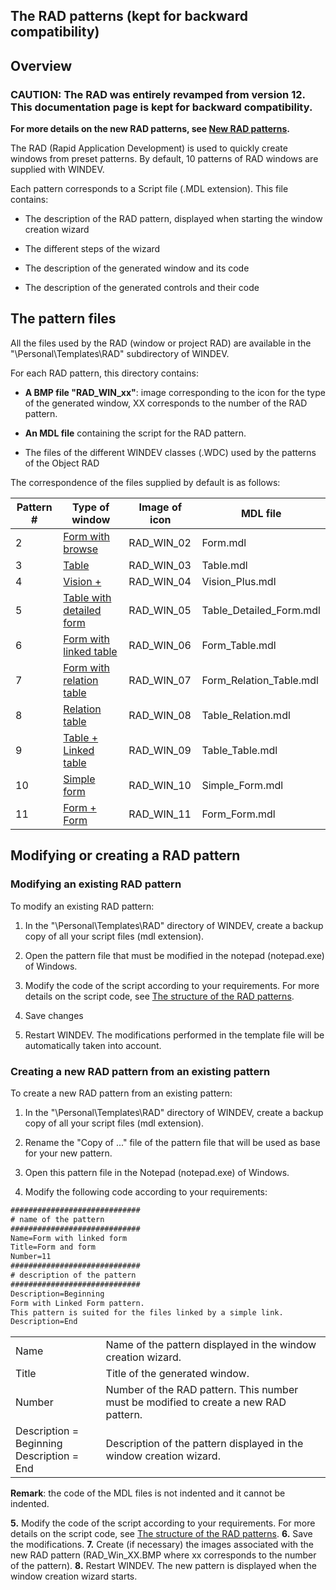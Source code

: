 
## The RAD patterns (kept for backward compatibility)
			



<a name="NOTE1"></a>
<a name="NOTE1_1"></a>


## Overview
<a name="overview_ELTTEXTE000252"></a>


### CAUTION: The RAD was entirely revamped from version 12. This documentation page is kept for backward compatibility. 
<a name="caution_the_rad_was_entirely_revamped_from_version_12_this_documentation_page_kept_for_backward_compatibility_ELTPARAGRAPHE000010"></a>

**For more details on the new RAD patterns, see [New RAD patterns](../Editeurs/2031020.md).**

The RAD (Rapid Application Development) is used to quickly create windows from preset patterns. By default, 10 patterns of RAD windows are supplied with WINDEV.

Each pattern corresponds to a Script file (.MDL extension). This file contains:

- The description of the RAD pattern, displayed when starting the window creation wizard

- The different steps of the wizard

- The description of the generated window and its code

- The description of the generated controls and their code




<a name="NOTE2"></a>
<a name="NOTE2_1"></a>


## The pattern files
<a name="the_pattern_files_ELTTEXTE000276"></a>
All the files used by the RAD (window or project RAD) are available in the "\\Personal\\Templates\\RAD" subdirectory of WINDEV.

For each RAD pattern, this directory contains:

- **A BMP file "RAD_WIN_xx"**:
	image corresponding to the icon for the type of the generated window, XX corresponds to the number of the RAD pattern.

- **An MDL file** containing the script for the RAD pattern.

- The files of the different WINDEV classes (.WDC) used by the patterns of the Object RAD




The correspondence of the files supplied by default is as follows:

| Pattern # | Type of window | Image of icon | MDL file |
| --- | --- | --- | --- |
| 2 | [Form with browse](../Editeurs/2031003.md) | RAD_WIN_02 | Form.mdl |
| 3 | [Table](../Editeurs/2031003.md) | RAD_WIN_03 | Table.mdl |
| 4 | [Vision +](../Editeurs/2031003.md) | RAD_WIN_04 | Vision_Plus.mdl |
| 5 | [Table with detailed form](../Editeurs/2031003.md) | RAD_WIN_05 | Table_Detailed_Form.mdl |
| 6 | [Form with linked table](../Editeurs/2031003.md) | RAD_WIN_06 | Form_Table.mdl |
| 7 | [Form with relation table](../Editeurs/2031003.md) | RAD_WIN_07 | Form_Relation_Table.mdl |
| 8 | [Relation table](../Editeurs/2031003.md) | RAD_WIN_08 | Table_Relation.mdl |
| 9 | [Table + Linked table](../Editeurs/2031003.md) | RAD_WIN_09 | Table_Table.mdl |
| 10 | [Simple form](../Editeurs/2031003.md) | RAD_WIN_10 | Simple_Form.mdl |
| 11 | [Form + Form](../Editeurs/2031003.md) | RAD_WIN_11 | Form_Form.mdl |



<a name="NOTE3"></a>
<a name="NOTE3_1"></a>


## Modifying or creating a RAD pattern
<a name="modifying_creating_rad_pattern_ELTTEXTE000300"></a>


### Modifying an existing RAD pattern
<a name="modifying_existing_rad_pattern_ELTPARAGRAPHE000147"></a>

To modify an existing RAD pattern: 

1. In the "\\Personal\\Templates\\RAD" directory of WINDEV, create a backup copy of all your script files (mdl extension).

2. Open the pattern file that must be modified in the notepad (notepad.exe) of Windows.

3. Modify the code of the script according to your requirements. For more details on the script code, see [The structure of the RAD patterns](../Editeurs/2031001.md).

4. Save changes

5. Restart WINDEV. The modifications performed in the template file will be automatically taken into account.



<a name="NOTE3_2"></a>


### Creating a new RAD pattern from an existing pattern
<a name="creating_new_rad_pattern_from_existing_pattern_ELTPARAGRAPHE000163"></a>

To create a new RAD pattern from an existing pattern: 

1. In the "\\Personal\\Templates\\RAD" directory of WINDEV, create a backup copy of all your script files (mdl extension).

2. Rename the "Copy of ..." file of the pattern file that will be used as base for your new pattern.

3. Open this pattern file in the Notepad (notepad.exe) of Windows.

4. Modify the following code according to your requirements:





```txt
#############################
# name of the pattern
#############################
Name=Form with linked form
Title=Form and form
Number=11
#############################
# description of the pattern
#############################
Description=Beginning
Form with Linked Form pattern.
This pattern is suited for the files linked by a simple link.
Description=End
```





|   |   |
| --- | --- |
| Name | Name of the pattern displayed in the window creation wizard. |
| Title | Title of the generated window. |
| Number | Number of the RAD pattern. This number must be modified to create a new RAD pattern. |
| Description = Beginning<br>Description = End | Description of the pattern displayed in the window creation wizard. |

**Remark**: the code of the MDL files is not indented and it cannot be indented.

**5.** Modify the code of the script according to your requirements. For more details on the script code, see [The structure of the RAD patterns](../Editeurs/2031001.md).
**6.** Save the modifications.
**7.** Create (if necessary) the images associated with the new RAD pattern (RAD_Win_XX.BMP where xx corresponds to the number of the pattern).
**8.** Restart WINDEV. The new pattern is displayed when the window creation wizard starts.


